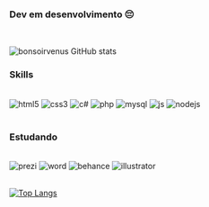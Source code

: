 ### Dev em desenvolvimento 😔

<br/>

![bonsoirvenus GitHub stats](https://github-readme-stats.vercel.app/api?username=bonsoirvenus&show_icons=true&theme=radical)

### Skills

<div style="display: inline_block"><br/>
    <img alt="html5" src="https://img.shields.io/badge/HTML5-E34F26?style=for-the-badge&logo=html5&logoColor=white"/>
    <img alt="css3" src="https://img.shields.io/badge/CSS3-1572B6?style=for-the-badge&logo=css3&logoColor=white"/>
    <img alt="c#" src="https://img.shields.io/badge/C%23-239120?style=for-the-badge&logo=c-sharp&logoColor=white"/>
    <img alt="php" src="https://img.shields.io/badge/PHP-777BB4?style=for-the-badge&logo=php&logoColor=white"/>
    <img alt="mysql" src="https://img.shields.io/badge/MySQL-00000F?style=for-the-badge&logo=mysql&logoColor=white"/>
    <img alt="js" src="https://img.shields.io/badge/JavaScript-323330?style=for-the-badge&logo=javascript&logoColor=F7DF1E"/>
    <img alt="nodejs" src="https://img.shields.io/badge/Node.js-43853D?style=for-the-badge&logo=node.js&logoColor=white"/>

</div>

<br/>

### Estudando

<div style="display: inline_block"><br/>
    <img alt="prezi" src="https://img.shields.io/badge/Prezi-3181FF?style=for-the-badge&logo=prezi&logoColor=white"/>
     <img alt="word" src="https://img.shields.io/badge/Microsoft_Word-2B579A?style=for-the-badge&logo=microsoft-word&logoColor=white"/>
     <img alt="behance" src="https://img.shields.io/badge/Behance-0054F7?style=for-the-badge&logo=behance&logoColor=white"/>
     <img alt="illustrator" src="https://img.shields.io/badge/Adobe%20Illustrator-FF9A00?style=for-the-badge&logo=adobe%20illustrator&logoColor=white"/>
      
   
</div>

<br/>

[![Top Langs](https://github-readme-stats.vercel.app/api/top-langs/?username=bonsoirvenus&layout=compact)](https://github.com/bonsoirvenus/github-readme-stats)
